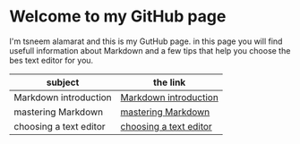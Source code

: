# Welcome to my GitHub page

I'm tsneem alamarat and this is my GutHub page.
in this page you will find usefull information about Markdown and a few
tips that help you choose the bes text editor for you.

subject | the link
--------|----------
Markdown introduction | [Markdown introduction](https://tsneemahmad.github.io/learning-journal/markdown-intro) 
mastering Markdown | [mastering Markdown](https://tsneemahmad.github.io/learning-journal/mastering-markdown)
choosing a text editor | [choosing a text editor](https://tsneemahmad.github.io/learning-journal/choosing-a-text-editor)
